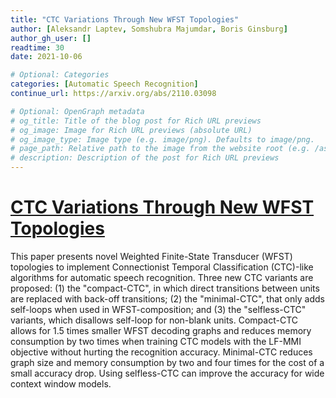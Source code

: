 ```yaml
---
title: "CTC Variations Through New WFST Topologies"
author: [Aleksandr Laptev, Somshubra Majumdar, Boris Ginsburg]
author_gh_user: []
readtime: 30
date: 2021-10-06

# Optional: Categories
categories: [Automatic Speech Recognition]
continue_url: https://arxiv.org/abs/2110.03098

# Optional: OpenGraph metadata
# og_title: Title of the blog post for Rich URL previews
# og_image: Image for Rich URL previews (absolute URL)
# og_image_type: Image type (e.g. image/png). Defaults to image/png.
# page_path: Relative path to the image from the website root (e.g. /assets/images/). If specified, the image at this path will be used for the link preview. It is unlikely you will need this parameter - you can probably use og_image instead.
# description: Description of the post for Rich URL previews
---
```


# [CTC Variations Through New WFST Topologies](https://arxiv.org/abs/2110.03098)

This paper presents novel Weighted Finite-State Transducer (WFST) topologies to implement Connectionist Temporal Classification (CTC)-like algorithms for automatic speech recognition. Three new CTC variants are proposed: (1) the "compact-CTC", in which direct transitions between units are replaced with <epsilon> back-off transitions; (2) the "minimal-CTC", that only adds <blank> self-loops when used in WFST-composition; and (3) the "selfless-CTC" variants, which disallows self-loop for non-blank units. Compact-CTC allows for 1.5 times smaller WFST decoding graphs and reduces memory consumption by two times when training CTC models with the LF-MMI objective without hurting the recognition accuracy. Minimal-CTC reduces graph size and memory consumption by two and four times for the cost of a small accuracy drop. Using selfless-CTC can improve the accuracy for wide context window models.

<!-- more -->

